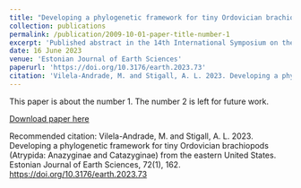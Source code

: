 ```yaml
---
title: "Developing a phylogenetic framework for tiny Ordovician brachiopods (Atrypida: Anazyginae and Catazyginae) from the eastern United States"
collection: publications
permalink: /publication/2009-10-01-paper-title-number-1
excerpt: 'Published abstract in the 14th International Symposium on the Ordovician System (2023)'
date: 16 June 2023
venue: 'Estonian Journal of Earth Sciences'
paperurl: 'https://doi.org/10.3176/earth.2023.73'
citation: 'Vilela-Andrade, M. and Stigall, A. L. 2023. Developing a phylogenetic framework for tiny Ordovician brachiopods (Atrypida: Anazyginae and Catazyginae) from the eastern United States. Estonian Journal of Earth Sciences, 72(1), 162.https://doi.org/10.3176/earth.2023.73'
---
```

This paper is about the number 1. The number 2 is left for future work.

[Download paper here](https://doi.org/10.3176/earth.2023.73)

Recommended citation: Vilela-Andrade, M. and Stigall, A. L. 2023. Developing a phylogenetic framework for tiny Ordovician brachiopods (Atrypida: Anazyginae and Catazyginae) from the eastern United States. Estonian Journal of Earth Sciences, 72(1), 162. https://doi.org/10.3176/earth.2023.73

